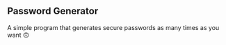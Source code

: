 Password Generator
---
A simple program that generates secure passwords as many times as you want 🙃
